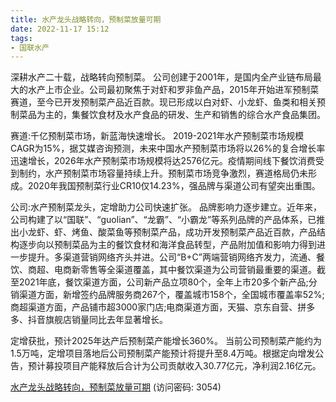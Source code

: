 ```yaml
---
title: 水产龙头战略转向，预制菜放量可期
date: 2022-11-17 15:12
tags:
- 国联水产 
---
```

深耕水产二十载，战略转向预制菜。
公司创建于2001年，是国内全产业链布局最大的水产上市企业。公司最初聚焦于对虾和罗非鱼产品，2015年开始进军预制菜赛道，至今已开发预制菜产品近百款。现已形成以白对虾、小龙虾、鱼类和相关预制菜品为主的，集餐饮食材及水产食品的研发、生产和销售的综合水产食品集团。

赛道:千亿预制菜市场，新蓝海快速增长。
2019-2021年水产预制菜市场规模CAGR为15%，据艾媒咨询预测，未来中国水产预制菜市场将以26%的复合增长率迅速增长，2026年水产预制菜市场规模将达2576亿元。疫情期间线下餐饮消费受到制约，水产预制菜市场容量持续上升。预制菜市场竞争激烈，赛道格局仍未形成。2020年我国预制菜行业CR10仅14.23%，强品牌与渠道公司有望突出重围。
<!-- more -->
公司:水产预制菜龙头，定增助力公司快速扩张。
品牌影响力逐步建立。近年来，公司构建了以“国联”、“guolian”、“龙霸”、“小霸龙”等系列品牌的产品体系，已推出小龙虾、虾、烤鱼、酸菜鱼等预制菜产品，成功开发预制菜产品近百款，产品结构逐步向以预制菜品为主的餐饮食材和海洋食品转型，产品附加值和影响力得到进一步提升。多渠道营销网络齐头并进。公司“B+C”两端营销网络齐发力，流通、餐饮、商超、电商新零售等全渠道覆盖，其中餐饮渠道为公司营销最重要的渠道。截至2021年底，餐饮渠道方面，公司新产品立项80个，全年上市20多个新产品;分销渠道方面，新增签约品牌服务商267个，覆盖城市158个，全国城市覆盖率52%;商超渠道方面，产品铺市超3000家门店;电商渠道方面，天猫、京东自营、拼多多、抖音旗舰店销量同比去年显著增长。

定增获批，预计2025年达产后预制菜产能增长360%。
当前公司预制菜产能约为1.5万吨，定增项目落地后公司预制菜产能预计将提升至8.4万吨。根据定向增发公告，预计募投项目产能释放后合计为公司贡献收入30.77亿元，净利润2.16亿元。

[水产龙头战略转向，预制菜放量可期](https://url12.ctfile.com/f/3948612-724738018-d5a5d7?p=3054)
(访问密码: 3054)
